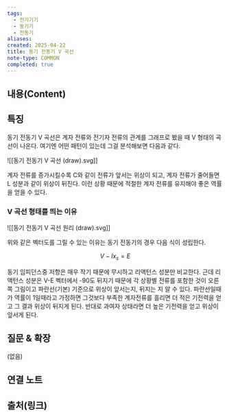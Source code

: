 ```yaml
---
tags:
  - 전기기기
  - 동기기
  - 전동기
aliases: 
created: 2025-04-22
title: 동기 전동기 V 곡선
note-type: COMMON
completed: true
---
```


## 내용(Content)

## 특징


동기 전동기 V 곡선은 계자 전류와 전기자 전류의 관계를 그래프로 봤을 때 V 형태의 곡선이 나온다. 여기엔 어떤 패턴이 있는데 그걸 분석해보면 다음과 같다.

![[동기 전동기 V 곡선 (draw).svg]]

계자 전류를 증가시킬수록 C와 같이 전류가 앞서는 위상이 되고, 계자 전류가 줄어들면 L 성분과 같이 위상이 뒤진다. 이런 상황 때문에 적절한 계자 전류를 유지해야 좋은 역률을 얻을 수 있다. 


### V 곡선 형태를 띄는 이유

![[동기 전동기 V 곡선 원리 (draw).svg]]

위와 같은 벡터도를 그릴 수 있는 이유는 동기 전동기의 경우 다음 식이 성립한다.

$$
V - Ix_{s} = E
$$

동기 임피던스중 저항은 매우 작기 때문에 무시하고 리액턴스 성분만 비교한다. 근데 리액턴스 성분은 V-E 벡터에서 -90도 뒤지기 때문에 각 상황별 전류를 포함한 것이 오른쪽 그림이고 파란선(기본) 기준으로 위상이 앞서는지, 뒤지는 지 알 수 있다. 파란선일때가 역률이 1일때라고 가정하면 그것보다 부족한 계자전류를 흘리면 더 적은 기전력을 얻고 그 결과 위상이 뒤지게 된다. 반대로 과여자 상태라면 더 높은 기전력을 얻고 위상이 앞서게 된다.


## 질문 & 확장

(없음)

## 연결 노트

## 출처(링크)

